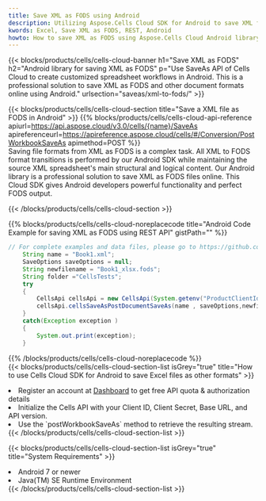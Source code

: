 ```yaml
---
title: Save XML as FODS using Android 
description: Utilizing Aspose.Cells Cloud SDK for Android to save XML format file as FODS format file. 
kwords: Excel, Save XML as FODS, REST, Android
howto: How to save XML as FODS using Aspose.Cells Cloud Android library.
---
```



{{< blocks/products/cells/cells-cloud-banner h1="Save XML as FODS" h2="Android library for saving XML as FODS" p="Use SaveAs API of Cells Cloud to create customized spreadsheet workflows in Android. This is a professional solution to save XML as FODS and other document formats online using Android." urlsection="saveas/xml-to-fods/" >}}

{{< blocks/products/cells/cells-cloud-section  title="Save a XML file as FODS in Android" >}}
{{% blocks/products/cells/cells-cloud-api-reference  apiurl=https://api.aspose.cloud/v3.0/cells/{name}/SaveAs  apireferenceurl=https://apireference.aspose.cloud/cells/#/Conversion/PostWorkbookSaveAs  apimethod=POST %}}
<br/>
Saving file formats from XML as FODS is a complex task. All XML to FODS format transitions is performed by our Android SDK while maintaining the source XML spreadsheet's main structural and logical content. Our Android library is a professional solution to save XML as FODS files online. This Cloud SDK gives Android developers powerful functionality and perfect FODS output.

{{< /blocks/products/cells/cells-cloud-section >}}

{{% blocks/products/cells/cells-cloud-noreplacecode title="Android Code Example for saving XML as FODS using REST API" gistPath="" %}}
  
```java
// For complete examples and data files, please go to https://github.com/aspose-cells-cloud/aspose-cells-cloud-android/
    String name = "Book1.xml";
    SaveOptions saveOptions = null;
    String newfilename = "Book1_xlsx.fods";
    String folder ="CellsTests";
    try
    {
        CellsApi cellsApi = new CellsApi(System.getenv("ProductClientId"), System.getenv("ProductClientSecret"));
        cellsApi.cellsSaveAsPostDocumentSaveAs(name , saveOptions,newfilename,false,false,folder,null,null,null,true);                       
    }
    catch(Exception exception )
    {
        System.out.print(exception);
    }
```
  
{{% /blocks/products/cells/cells-cloud-noreplacecode  %}}
<br/>
{{< blocks/products/cells/cells-cloud-section-list isGrey="true"  title="How to use Cells Cloud SDK for Android to save Excel files as other formats" >}}
<li>Register an account at <a href="https://dashboard.aspose.cloud/">Dashboard</a> to get free API quota & authorization details</li>
<li>Initialize the Cells API with your Client ID, Client Secret, Base URL, and API version.</li>
<li>Use the `postWorkbookSaveAs` method to retrieve the resulting stream.</li>
{{< /blocks/products/cells/cells-cloud-section-list >}}

{{< blocks/products/cells/cells-cloud-section-list isGrey="true"  title="System Requirements" >}}
<li>Android 7 or newer</li>
<li>Java(TM) SE Runtime Environment</li>
{{< /blocks/products/cells/cells-cloud-section-list >}}
